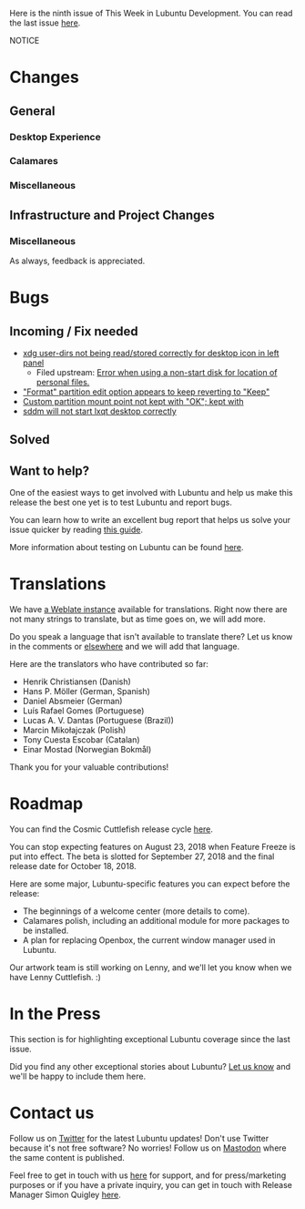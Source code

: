 Here is the ninth issue of This Week in Lubuntu Development. You can read the last issue [here](https://lubuntu.me/this-week-in-lubuntu-development-8/).

NOTICE

# Changes

## General

### Desktop Experience

### Calamares

### Miscellaneous

## Infrastructure and Project Changes

### Miscellaneous

As always, feedback is appreciated.

# Bugs

## Incoming / Fix needed

 - [xdg user-dirs not being read/stored correctly for desktop icon in left panel](https://pad.lv/1768961)
    - Filed upstream: [Error when using a non-start disk for location of personal files.](https://github.com/lxqt/lxqt/issues/1389)
 - ["Format" partition edit option appears to keep reverting to "Keep"](https://pad.lv/1773610)
 - [Custom partition mount point not kept with "OK"; kept with <Enter>](https://bugs.launchpad.net/ubuntu/+source/calamares/+bug/1773608)
 - [sddm will not start lxqt desktop correctly](https://pad.lv/1781392)

## Solved

## Want to help?

One of the easiest ways to get involved with Lubuntu and help us make this release the best one yet is to test Lubuntu and report bugs.

You can learn how to write an excellent bug report that helps us solve your issue quicker by reading [this guide](https://www.chiark.greenend.org.uk/~sgtatham/bugs.html).

More information about testing on Lubuntu can be found [here](https://phab.lubuntu.me/w/testing/).

# Translations

We have [a Weblate instance](https://translate.lubuntu.me/projects/) available for translations. Right now there are not many strings to translate, but as time goes on, we will add more.

Do you speak a language that isn't available to translate there? Let us know in the comments or [elsewhere](https://lubuntu.me/links/) and we will add that language.

Here are the translators who have contributed so far:

 - Henrik Christiansen (Danish)
 - Hans P. Möller (German, Spanish)
 - Daniel Absmeier (German)
 - Luís Rafael Gomes (Portuguese)
 - Lucas A. V. Dantas (Portuguese (Brazil))
 - Marcin Mikołajczak (Polish)
 - Tony Cuesta Escobar (Catalan)
 - Einar Mostad (Norwegian Bokmål)

Thank you for your valuable contributions!

# Roadmap

You can find the Cosmic Cuttlefish release cycle [here](https://wiki.ubuntu.com/CosmicCuttlefish/ReleaseSchedule).

You can stop expecting features on August 23, 2018 when Feature Freeze is put into effect. The beta is slotted for September 27, 2018 and the final release date for October 18, 2018.

Here are some major, Lubuntu-specific features you can expect before the release:

 - The beginnings of a welcome center (more details to come).
 - Calamares polish, including an additional module for more packages to be installed.
 - A plan for replacing Openbox, the current window manager used in Lubuntu.

Our artwork team is still working on Lenny, and we'll let you know when we have Lenny Cuttlefish. :)

# In the Press

This section is for highlighting exceptional Lubuntu coverage since the last issue.

Did you find any other exceptional stories about Lubuntu? [Let us know](https://lubuntu.me/links/) and we'll be happy to include them here.

# Contact us

Follow us on [Twitter](https://twitter.com/LubuntuOfficial) for the latest Lubuntu updates! Don't use Twitter because it's not free software? No worries! Follow us on [Mastodon](https://mastodon.technology/@lubuntu) where the same content is published.

Feel free to get in touch with us [here](https://lubuntu.me/links/) for support, and for press/marketing purposes or if you have a private inquiry, you can get in touch with Release Manager Simon Quigley [here](mailto:tsimonq2@lubuntu.me).
